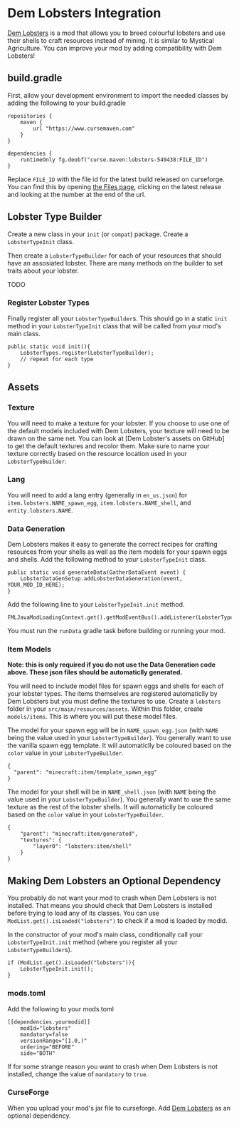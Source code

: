 # Dem Lobsters Integration 

[Dem Lobsters](https://www.curseforge.com/minecraft/mc-mods/dem-lobsters) is a mod that allows you to breed colourful lobsters 
and use their shells to craft resources instead of mining. It is similar to Mystical Agriculture. 
You can improve your mod by adding compatibility with Dem Lobsters!

## build.gradle

First, allow your development environment to import the needed classes by adding the following to your build.gradle

    repositories {
        maven {
            url "https://www.cursemaven.com"
        }
    }

    dependencies {
        runtimeOnly fg.deobf("curse.maven:lobsters-549438:FILE_ID")
    }

Replace `FILE_ID` with the file id for the latest build released on curseforge. 
You can find this by opening [the Files page](https://www.curseforge.com/minecraft/mc-mods/dem-lobsters/files), 
clicking on the latest release and looking at the number at the end of the url.

## Lobster Type Builder

Create a new class in your `init` (or `compat`) package. Create a `LobsterTypeInit` class. 

Then create a `LobsterTypeBuilder` for each of your resources that should have an assosiated lobster. 
There are many methods on the builder to set traits about your lobster.

TODO

### Register Lobster Types

Finally register all your `LobsterTypeBuilder`s. This should go in a static `init` method in your `LobsterTypeInit` class that will be called from your mod's main class.

```
public static void init(){
    LobsterTypes.register(LobsterTypeBuilder);
    // repeat for each type
}
```

## Assets

### Texture

You will need to make a texture for your lobster. If you choose to use one of the default models included with Dem Lobsters,
your texture will need to be drawn on the same net. You can look at [Dem Lobster's assets on GitHub] to get the default textures and recolor them. 
Make sure to name your texture correctly based on the resource location used in your `LobsterTypeBuilder`.

### Lang

You will need to add a lang entry (generally in `en_us.json`) for `item.lobsters.NAME_spawn_egg`, `item.lobsters.NAME_shell`, and `entity.lobsters.NAME`.

### Data Generation

Dem Lobsters makes it easy to generate the correct recipes for crafting resources from your shells as well as the item models for your spawn eggs and shells. 
Add the following method to your `LobsterTypeInit` class. 

```
public static void generateData(GatherDataEvent event) {
    LobsterDataGenSetup.addLobsterDataGeneration(event, YOUR_MOD_ID_HERE);
}
```

Add the following line to your `LobsterTypeInit.init` method. 
```
FMLJavaModLoadingContext.get().getModEventBus().addListener(LobsterTypeInit::generateData);
```

You must run the `runData` gradle task before building or running your mod.

### Item Models

**Note: this is only required if you do not use the Data Generation code above. These json files should be automaticlly generated.**

You will need to include model files for spawn eggs and shells for each of your lobster types. The items themselves are registered automaticlly
by Dem Lobsters but you must define the textures to use. Create a `lobsters` folder in your `src/main/resources/assets`. Within this folder, create `models/items`.
This is where you will put these model files.

The model for your spawn egg will be in `NAME_spawn_egg.json` (with `NAME` being the value used in your `LobsterTypeBuilder`).
You generally want to use the vanilla spawn egg template. It will automaticlly be coloured based on the `color` value in your `LobsterTypeBuilder`.

    {
      "parent": "minecraft:item/template_spawn_egg"
    }

The model for your shell will be in `NAME_shell.json` (with `NAME` being the value used in your `LobsterTypeBuilder`).
You generally want to use the same texture as the rest of the lobster shells. It will automaticlly be coloured based on the `color` value in your `LobsterTypeBuilder`.

    {
        "parent": "minecraft:item/generated",
        "textures": {
            "layer0": "lobsters:item/shell"
        }
    }

## Making Dem Lobsters an Optional Dependency 

You probably do not want your mod to crash when Dem Lobsters is not installed. 
That means you should check that Dem Lobsters is installed before trying to load any of its classes. 
You can use `ModList.get().isLoaded("lobsters")` to check if a mod is loaded by modid.

In the constructor of your mod's main class, conditionally call your `LobsterTypeInit.init` method (where you register all your `LobsterTypeBuilder`s). 

    if (ModList.get().isLoaded("lobsters")){
        LobsterTypeInit.init();
    }

### mods.toml

Add the following to your mods.toml

    [[dependencies.yourmodid]]
        modId="lobsters"
        mandatory=false
        versionRange="[1.0,)"
        ordering="BEFORE"
        side="BOTH"

If for some strange reason you want to crash when Dem Lobsters is not installed, change the value of `mandatory` to `true`.

### CurseForge

When you upload your mod's jar file to curseforge. Add [Dem Lobsters](https://www.curseforge.com/minecraft/mc-mods/dem-lobsters) as an optional dependency. 